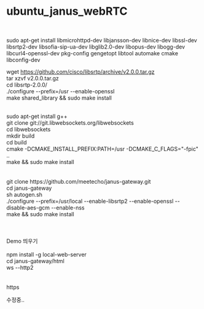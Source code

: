 # ubuntu_janus_webRTC

<br>

sudo apt-get install libmicrohttpd-dev libjansson-dev libnice-dev libssl-dev libsrtp2-dev libsofia-sip-ua-dev libglib2.0-dev libopus-dev libogg-dev libcurl4-openssl-dev pkg-config gengetopt libtool automake cmake libconfig-dev  <br>


wget https://github.com/cisco/libsrtp/archive/v2.0.0.tar.gz  <br>
tar xzvf v2.0.0.tar.gz   <br>
cd libsrtp-2.0.0/  <br> 
./configure --prefix=/usr --enable-openssl <br>
make shared_library && sudo make install <br>

<br>
sudo apt-get install g++<br>
git clone git://git.libwebsockets.org/libwebsockets<br>
cd libwebsockets<br>
mkdir build<br>
cd build<br>
cmake -DCMAKE_INSTALL_PREFIX:PATH=/usr -DCMAKE_C_FLAGS="-fpic" ..<br>
make && sudo make install<br>
<br>
<br>
git clone https://github.com/meetecho/janus-gateway.git<br>
cd janus-gateway<br>
sh autogen.sh<br>
./configure --prefix=/usr/local --enable-libsrtp2 --enable-openssl --disable-aes-gcm --enable-nss<br>
make && sudo make install<br>
<br>
<br>
<br>
Demo 띄우기<br>
<br>
npm install -g local-web-server<br>
cd janus-gateway/html<br>
ws --http2<br>
<br>
<br>
https


수정중..
